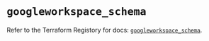 # `googleworkspace_schema`

Refer to the Terraform Registory for docs: [`googleworkspace_schema`](https://www.terraform.io/docs/providers/googleworkspace/r/schema).

